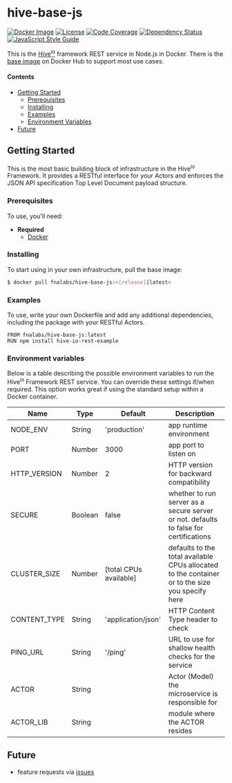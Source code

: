 # hive-base-js

[![Docker Image][docker-image]][docker-url]
[![License][license-image]][license-url]
[![Code Coverage][codecov-image]][codecov-url]
[![Dependency Status][depstat-image]][depstat-url]
[![JavaScript Style Guide][style-image]][style-url]

This is the [Hive<sup>io</sup>](https://hiveframework.io/) framework REST service in Node.js in Docker. There is the [base image](https://hub.docker.com/r/fnalabs/hive-base-js/) on Docker Hub to support most use cases.

#### Contents
- [Getting Started](#getting-started)
  - [Prerequisites](#prerequisites)
  - [Installing](#installing)
  - [Examples](#examples)
  - [Environment Variables](#environment-variables)
- [Future](#future)

## Getting Started
This is the most basic building block of infrastructure in the Hive<sup>io</sup> Framework. It provides a RESTful interface for your Actors and enforces the JSON API specification Top Level Document payload structure.

### Prerequisites
To use, you'll need:
- **Required**
  - [Docker](https://www.docker.com/)

### Installing
To start using in your own infrastructure, pull the base image:
```sh
$ docker pull fnalabs/hive-base-js:<[release]|latest>
```

### Examples
To use, write your own Dockerfile and add any additional dependencies, including the package with your RESTful Actors.
```
FROM fnalabs/hive-base-js:latest
RUN npm install hive-io-rest-example
```

### Environment variables
Below is a table describing the possible environment variables to run the Hive<sup>io</sup> Framework REST service. You can override these settings if/when required. This option works great if using the standard setup within a Docker container.

Name               | Type     | Default                 | Description
------------------ | -------  | ----------------------- | -------------------------------------------------------
NODE_ENV           | String   | 'production'            | app runtime environment
PORT               | Number   | 3000                    | app port to listen on
HTTP_VERSION       | Number   | 2                       | HTTP version for backward compatibility
SECURE             | Boolean  | false                   | whether to run server as a secure server or not. defaults to false for certifications
CLUSTER_SIZE       | Number   | [total CPUs available]  | defaults to the total available CPUs allocated to the container or to the size you specify here
CONTENT_TYPE       | String   | 'application/json'      | HTTP Content Type header to check
PING_URL           | String   | '/ping'                 | URL to use for shallow health checks for the service
ACTOR              | String   |                         | Actor (Model) the microservice is responsible for
ACTOR_LIB          | String   |                         | module where the ACTOR resides

## Future
- feature requests via [issues](https://github.com/fnalabs/hive-base-js/issues)

[docker-image]: https://images.microbadger.com/badges/version/fnalabs/hive-base-js.svg
[docker-url]: https://hub.docker.com/r/fnalabs/hive-base-js/

[license-image]: https://img.shields.io/badge/License-Apache%202.0-blue.svg
[license-url]: https://github.com/fnalabs/hive-base-js/blob/master/LICENSE

[codecov-image]: https://img.shields.io/codecov/c/github/fnalabs/hive-base-js.svg
[codecov-url]: https://codecov.io/gh/fnalabs/hive-base-js

[depstat-image]: https://img.shields.io/david/fnalabs/hive-base-js.svg
[depstat-url]: https://david-dm.org/fnalabs/hive-base-js

[style-image]: https://img.shields.io/badge/code_style-standard-brightgreen.svg
[style-url]: https://standardjs.com
